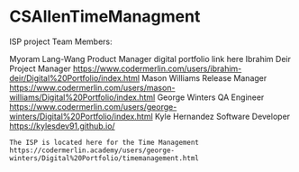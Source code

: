 # CSAllenTimeManagment
ISP project
Team Members:

Myoram Lang-Wang
	Product Manager
	digital portfolio link here
Ibrahim Deir
	Project Manager
	https://www.codermerlin.com/users/ibrahim-deir/Digital%20Portfolio/index.html
Mason Williams
	Release Manager
	https://www.codermerlin.com/users/mason-williams/Digital%20Portfolio/index.html
George Winters
	QA Engineer
	https://www.codermerlin.com/users/george-winters/Digital%20Portfolio/index.html
Kyle Hernandez
	Software Developer
	https://kylesdev91.github.io/
	
	The ISP is located here for the Time Management
	https://codermerlin.academy/users/george-winters/Digital%20Portfolio/timemanagement.html
